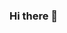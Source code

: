 ### Hi there 👋

<!--
**w00dcutter001/w00dcutter001** is a ✨ _special_ ✨ repository because its `README.md` (this file) appears on your GitHub profile.

I love doing impossible things 
Nothing is impossible for God 
God is always with me 
God always wants me 
He takes care of me 
God and I are the strongest team in the world ✌🏻💪🏻
